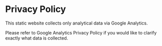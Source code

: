# Privacy Policy

This static website collects only analytical data via Google Analytics.

Please refer to Google Analytics Privacy Policy if you would like to clarify exactly what data is collected.
